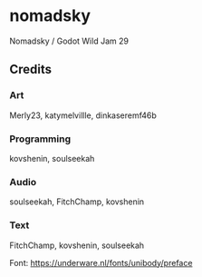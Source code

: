 # nomadsky

Nomadsky / Godot Wild Jam 29

## Credits

### Art

Merly23, katymelvillle, dinkaseremf46b

### Programming

kovshenin, soulseekah

### Audio

soulseekah, FitchChamp, kovshenin

### Text

FitchChamp, kovshenin, soulseekah

Font: https://underware.nl/fonts/unibody/preface
